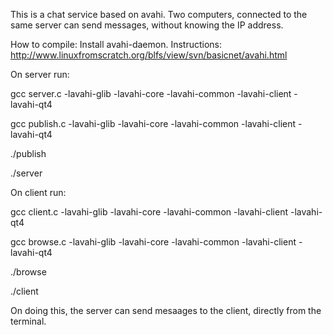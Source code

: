 This is a chat service based on avahi. Two computers, connected to the same server can send messages, without knowing the IP address.

How to compile:
Install avahi-daemon. Instructions:
http://www.linuxfromscratch.org/blfs/view/svn/basicnet/avahi.html

On server run:

gcc server.c -lavahi-glib -lavahi-core -lavahi-common -lavahi-client -lavahi-qt4

gcc publish.c -lavahi-glib -lavahi-core -lavahi-common -lavahi-client -lavahi-qt4

./publish

./server

On client run:

gcc client.c -lavahi-glib -lavahi-core -lavahi-common -lavahi-client -lavahi-qt4

gcc browse.c -lavahi-glib -lavahi-core -lavahi-common -lavahi-client -lavahi-qt4

./browse

./client

On doing this, the server can send mesaages to the client, directly from the terminal.
